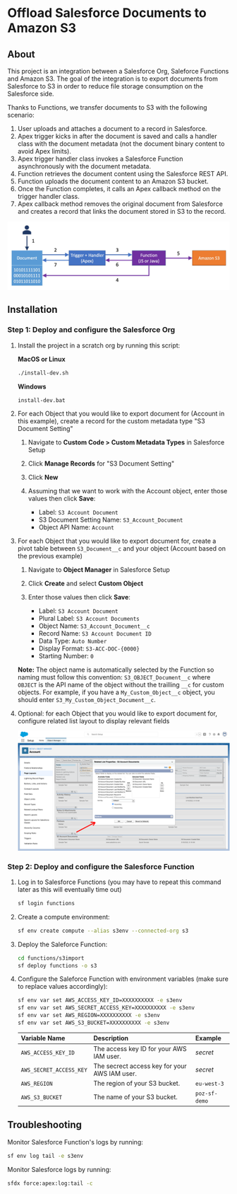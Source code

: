 # Offload Salesforce Documents to Amazon S3

## About

This project is an integration between a Salesforce Org, Saleforce Functions and Amazon S3.
The goal of the integration is to export documents from Salesforce to S3 in order to reduce file storage consumption on the Salesforce side.

Thanks to Functions, we transfer documents to S3 with the following scenario:

1. User uploads and attaches a document to a record in Salesforce.
1. Apex trigger kicks in after the document is saved and calls a handler class with the document metadata (not the document binary content to avoid Apex limits).
1. Apex trigger handler class invokes a Salesforce Function asynchronously with the document metadata.
1. Function retrieves the document content using the Salesforce REST API.
1. Function uploads the document content to an Amazon S3 bucket.
1. Once the Function completes, it calls an Apex callback method on the trigger handler class.
1. Apex callback method removes the original document from Salesforce and creates a record that links the document stored in S3 to the record.

![Integration architecture](/doc-gfx/architecture.jpg)

## Installation

### Step 1: Deploy and configure the Salesforce Org

1. Install the project in a scratch org by running this script:

    **MacOS or Linux**

    ```sh
    ./install-dev.sh
    ```

    **Windows**

    ```sh
    install-dev.bat
    ```

1. For each Object that you would like to export document for (Account in this example), create a record for the custom metadata type "S3 Document Setting"

    1. Navigate to **Custom Code > Custom Metadata Types** in Salesforce Setup

    1. Click **Manage Records** for "S3 Document Setting"

    1. Click **New**

    1. Assuming that we want to work with the Account object, enter those values then click **Save**:
        - Label: `S3 Account Document`
        - S3 Document Setting Name: `S3_Account_Document`
        - Object API Name: `Account`

1. For each Object that you would like to export document for, create a pivot table between `S3_Document__c` and your object (Account based on the previous example)

    1. Navigate to **Object Manager** in Salesforce Setup
    1. Click **Create** and select **Custom Object**
    1. Enter those values then click **Save**:

        - Label: `S3 Account Document`
        - Plural Label: `S3 Account Documents`
        - Object Name: `S3_Account_Document__c`
        - Record Name: `S3 Account Document ID`
        - Data Type: `Auto Number`
        - Display Format: `S3-ACC-DOC-{0000}`
        - Starting Number: `0`

    **Note:** The object name is automatically selected by the Function so naming must follow this convention: `S3_OBJECT_Document__c` where `OBJECT` is the API name of the object without the trailling `__c` for custom objects. For example, if you have a `My_Custom_Object__c` object, you should enter `S3_My_Custom_Object_Document__c`.

1. Optional: for each Object that you would like to export document for, configure related list layout to display relevant fields

    ![Related list layout configuration](/doc-gfx/related-list-layout.png)

### Step 2: Deploy and configure the Salesforce Function

1. Log in to Salesforce Functions (you may have to repeat this command later as this will eventually time out)

    ```sh
    sf login functions
    ```

1. Create a compute environment:

    ```sh
    sf env create compute --alias s3env --connected-org s3
    ```

1. Deploy the Saleforce Function:

    ```sh
    cd functions/s3import
    sf deploy functions -o s3
    ```

1. Configure the Saleforce Function with environment variables (make sure to replace values accordingly):

    ```sh
    sf env var set AWS_ACCESS_KEY_ID=XXXXXXXXXX -e s3env
    sf env var set AWS_SECRET_ACCESS_KEY=XXXXXXXXXX -e s3env
    sf env var set AWS_REGION=XXXXXXXXXX -e s3env
    sf env var set AWS_S3_BUCKET=XXXXXXXXXX -e s3env
    ```

    | Variable Name           | Description                                   | Example       |
    | ----------------------- | --------------------------------------------- | ------------- |
    | `AWS_ACCESS_KEY_ID`     | The access key ID for your AWS IAM user.      | _secret_      |
    | `AWS_SECRET_ACCESS_KEY` | The secrect access key for your AWS IAM user. | _secret_      |
    | `AWS_REGION`            | The region of your S3 bucket.                 | `eu-west-3`   |
    | `AWS_S3_BUCKET`         | The name of your S3 bucket.                   | `poz-sf-demo` |

## Troubleshooting

Monitor Salesforce Function's logs by running:

```sh
sf env log tail -e s3env
```

Monitor Salesforce logs by running:

```sh
sfdx force:apex:log:tail -c
```
